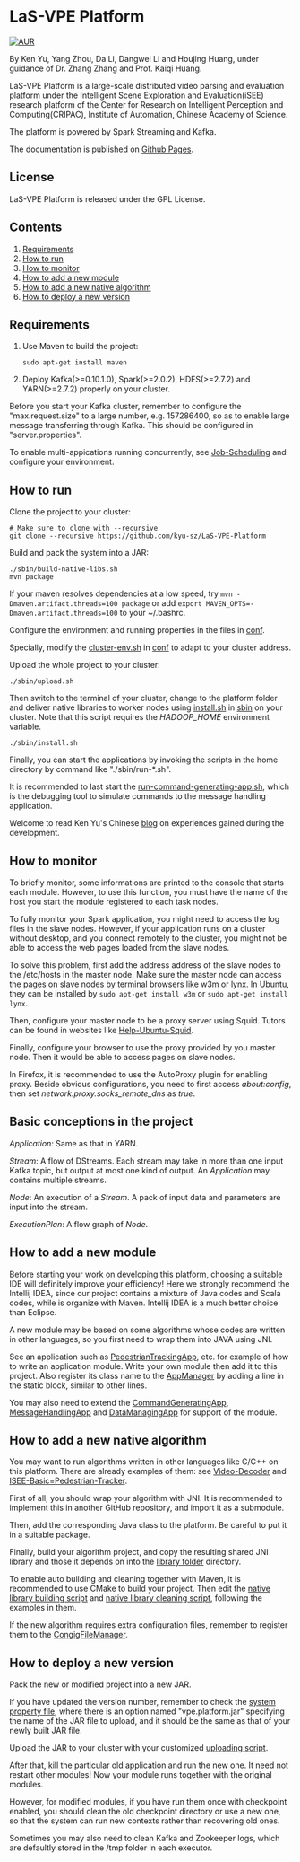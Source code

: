 # LaS-VPE Platform

[![AUR](https://img.shields.io/aur/license/yaourt.svg?maxAge=2592000)](LICENSE)

By Ken Yu, Yang Zhou, Da Li, Dangwei Li and Houjing Huang, under guidance of Dr. Zhang Zhang and Prof. Kaiqi Huang.

LaS-VPE Platform is a large-scale distributed video parsing and evaluation platform under the Intelligent Scene Exploration and Evaluation(iSEE) research platform of the Center for Research on Intelligent Perception and Computing(CRIPAC), Institute of Automation, Chinese Academy of Science. 

The platform is powered by Spark Streaming and Kafka.

The documentation is published on [Github Pages](https://kyu-sz.github.io/LaS-VPE-Platform).

## License

LaS-VPE Platform is released under the GPL License.

## Contents
1. [Requirements](#requirements)
2. [How to run](#how-to-run)
3. [How to monitor](#how-to-monitor)
4. [How to add a new module](#how-to-add-a-new-module)
5. [How to add a new native algorithm](#how-to-add-a-new-native-algorithm) 
6. [How to deploy a new version](#how-to-deploy-a-new-version)

## Requirements

1. Use Maven to build the project:

	```Shell
	sudo apt-get install maven
	```
	
2. Deploy Kafka(>=0.10.1.0), Spark(>=2.0.2), HDFS(>=2.7.2) and YARN(>=2.7.2) properly on your cluster.

Before you start your Kafka cluster, remember to configure the "max.request.size" to a large number, e.g. 157286400, so as to enable large message transferring through Kafka. This should be configured in "server.properties".

To enable multi-appications running concurrently, see [Job-Scheduling](https://spark.apache.org/docs/1.2.0/job-scheduling.html) and configure your environment.

## How to run

Clone the project to your cluster:

```Shell
# Make sure to clone with --recursive
git clone --recursive https://github.com/kyu-sz/LaS-VPE-Platform
```

Build and pack the system into a JAR:

```Shell
./sbin/build-native-libs.sh
mvn package
```

If your maven resolves dependencies at a low speed, try ```mvn -Dmaven.artifact.threads=100 package``` or add ```export MAVEN_OPTS=-Dmaven.artifact.threads=100``` to your ~/.bashrc.

Configure the environment and running properties in the files in [conf](conf).

Specially, modify the [cluster-env.sh](conf/cluster-env.sh) in [conf](conf) to adapt to your cluster address.

Upload the whole project to your cluster:

```Shell
./sbin/upload.sh
```

Then switch to the terminal of your cluster, change to the platform folder and deliver native libraries to worker nodes using [install.sh](sbin/install.sh) in [sbin](sbin) on your cluster. Note that this script requires the _HADOOP_HOME_ environment variable.

```Shell
./sbin/install.sh
```

Finally, you can start the applications by invoking the scripts in the home directory by command like "./sbin/run-*.sh".

It is recommended to last start the [run-command-generating-app.sh](sbin/run-command-generating-app.sh), which is the debugging tool to simulate commands to the message handling application.

Welcome to read Ken Yu's Chinese [blog](http://blog.csdn.net/kyu_115s/article/details/51887223) on experiences gained during the development.

## How to monitor

To briefly monitor, some informations are printed to the console that starts each module. However, to use this function, you must have the name of the host you start the module registered to each task nodes.

To fully monitor your Spark application, you might need to access the log files in the slave nodes. However, if your application runs on a cluster without desktop, and you connect remotely to the cluster, you might not be able to access the web pages loaded from the slave nodes.

To solve this problem, first add the address address of the slave nodes to the /etc/hosts in the master node. Make sure the master node can access the pages on slave nodes by terminal browsers like w3m or lynx. In Ubuntu, they can be installed by ```sudo apt-get install w3m``` or ```sudo apt-get install lynx```.

Then, configure your master node to be a proxy server using Squid. Tutors can be found in websites like [Help-Ubuntu-Squid](https://help.ubuntu.com/community/Squid).

Finally, configure your browser to use the proxy provided by you master node. Then it would be able to access pages on slave nodes.

In Firefox, it is recommended to use the AutoProxy plugin for enabling proxy. Beside obvious configurations, you need to first access *about:config*, then set *network.proxy.socks_remote_dns* as *true*.

## Basic conceptions in the project

_Application_: Same as that in YARN.

_Stream_: A flow of DStreams. Each stream may take in more than one input Kafka topic, but output at most one kind of output. An _Application_ may contains multiple streams.

_Node_: An execution of a _Stream_. A pack of input data and parameters are input into the stream.

_ExecutionPlan_: A flow graph of _Node_.

## How to add a new module

Before starting your work on developing this platform, choosing a suitable IDE will definitely improve your efficiency! Here we strongly recommend the Intellij IDEA, since our project contains a mixture of Java codes and Scala codes, while is organize with Maven. Intellij IDEA is a much better choice than Eclipse.

A new module may be based on some algorithms whose codes are written in other languages, so you first need to wrap them into JAVA using JNI.

See an application such as [PedestrianTrackingApp](src/main/java/org/cripac/isee/pedestrian/tracking/PedestrianTracker.java), etc. for example of how to write an application module. Write your own module then add it to this project. Also register its class name to the [AppManager](src/main/java/org/cripac/isee/vpe/ctrl/AppManager.java) by adding a line in the static block, similar to other lines.

You may also need to extend the [CommandGeneratingApp](src/main/java/org/cripac/isee/vpe/debug/CommandGeneratingApp.java), [MessageHandlingApp](src/main/java/org/cripac/isee/vpe/ctrl/MessageHandlingApp.java) and [DataManagingApp](src/main/java/org/cripac/isee/vpe/data/DataManagingApp.java) for support of the module.

## How to add a new native algorithm

You may want to run algorithms written in other languages like C/C++ on this platform. There are already examples of them: see [Video-Decoder](Video-Decoder) and [ISEE-Basic=Pedestrian-Tracker](ISEE-Basic=Pedestrian-Tracker). 

First of all, you should wrap your algorithm with JNI. It is recommended to implement this in another GitHub repository, and import it as a submodule.
 
Then, add the corresponding Java class to the platform. Be careful to put it in a suitable package.
 
Finally, build your algorithm project, and copy the resulting shared JNI library and those it depends on into the [library folder](lib/linux) directory.
  
To enable auto building and cleaning together with Maven, it is recommended to use CMake to build your project. Then edit the [native library building script](sbin/build-native-libs.sh) and [native library cleaning script](sbin/clean-native-libs.sh), following the examples in them.
 
If the new algorithm requires extra configuration files, remember to register them to the [CongigFileManager](src/main/java/org/cripac/isee/vpe/ctrl/ConfigFileManager.java).

## How to deploy a new version

Pack the new or modified project into a new JAR.

If you have updated the version number, remember to check the [system property file](conf/system.properties), where there is an option named "vpe.platform.jar" specifying the name of the JAR file to upload, and it should be the same as that of your newly built JAR file.

Upload the JAR to your cluster with your customized [uploading script](sbin/upload.sh).

After that, kill the particular old application and run the new one. It need not restart other modules! Now your module runs together with the original modules.

However, for modified modules, if you have run them once with checkpoint enabled, you should clean the old checkpoint directory or use a new one, so that the system can run new contexts rather than recovering old ones.

Sometimes you may also need to clean Kafka and Zookeeper logs, which are defaultly stored in the /tmp folder in each executor.
